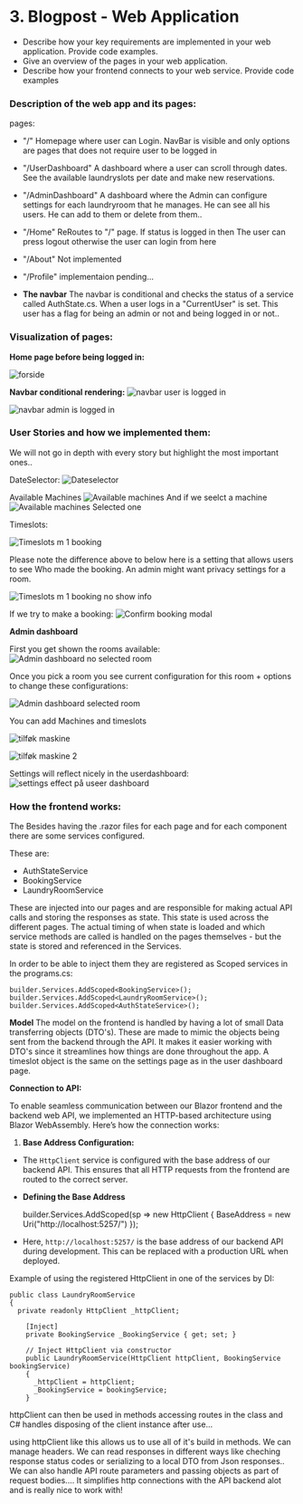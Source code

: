 # 3. Blogpost - Web Application

[](https://github.com/Sigurdhorsholt/DndSemesterProjectHandIn/blob/main/2.%20blogpost.md#2-blogpost---web-service-design--implementation)


- Describe how your key requirements are implemented in your web application. Provide code examples.
 - Give an overview of the pages in your web application. 
 - Describe how your frontend connects to your web service. Provide code examples

### Description of the web app and its pages:

pages:
- "/"
Homepage where user can Login. NavBar is visible and only options are pages that does not require user to be logged in
- "/UserDashboard" 
 A dashboard where a user can scroll through dates. See the available laundryslots per date and make new reservations. 
 
- "/AdminDashboard"
A dashboard where the Admin can configure settings for each laundryroom that he manages. He can see all his users. He can add to them or delete from them..

- "/Home"
ReRoutes to "/" page. If status is logged in then The user can press logout otherwise the user can login from here


- "/About"
Not implemented

- "/Profile"
implementaion pending...


- **The navbar**
The navbar is conditional and checks the status of a service called AuthState.cs. When a user logs in a "CurrentUser" is set. This user has a flag for being an admin or not and being logged in or not.. 



### Visualization of pages:

**Home page before being logged in:**

![forside](https://github.com/user-attachments/assets/0ea914a2-f145-4967-93ed-dd38fb7a6dd3)

**Navbar conditional rendering:**
![navbar user is logged in](https://github.com/user-attachments/assets/979f7a95-6d5b-4e8b-af0e-4f7bfadaf0d2)

![navbar admin is logged in](https://github.com/user-attachments/assets/ec7e4dff-8976-4444-942d-db88d6457017)




### User Stories and how we implemented them:
We will not go in depth with every story but highlight the most important ones.. 


DateSelector:
![Dateselector](https://github.com/user-attachments/assets/6769faf8-1757-48dd-ad27-a9b07bd26041)

Available Machines
![Available machines](https://github.com/user-attachments/assets/f4307b08-d317-40f8-9f87-82773e2fa536)
And if we seelct a machine
![Available machines Selected one](https://github.com/user-attachments/assets/4336274f-d060-4e2e-955f-5faf8432e271)

Timeslots: 

![Timeslots m 1 booking](https://github.com/user-attachments/assets/d0f60619-9730-45c6-936d-9fed7327e09f)

Please note the difference above to below here is a setting that allows users to see Who made the booking. An admin might want privacy settings for a room.

![Timeslots m 1 booking no show info](https://github.com/user-attachments/assets/6cfae8a4-76f5-4bdd-bcd9-9ae82153dc26)

If we try to make a booking:
![Confirm booking modal](https://github.com/user-attachments/assets/96eed249-accc-4d2f-a6a3-f3097c82f329)


**Admin dashboard**

First you get shown the rooms available:
![Admin dashboard no selected room](https://github.com/user-attachments/assets/988ac6a3-bdcb-4e0e-9f94-74589b91d497)

Once you pick a room you see current configuration for this room + options to change these configurations:

![Admin dashboard selected room](https://github.com/user-attachments/assets/91b9c151-a0b3-4d91-9796-08970e37a3dd)

You can add Machines and timeslots

![tilføk maskine](https://github.com/user-attachments/assets/ab8abe23-f19f-4ee4-a373-f9844561cb01)

![tilføk maskine 2](https://github.com/user-attachments/assets/64cfdfcb-a0bc-41c3-ba2c-2e9cf615420c)

Settings will reflect nicely in the userdashboard: 
![settings effect på useer dashboard](https://github.com/user-attachments/assets/8f081351-1351-4fc0-8e53-9c0eb37fc648)




  
### How the frontend works:


The Besides having the .razor files for each page and for each component there are some services configured. 

These are: 

- AuthStateService
- BookingService
- LaundryRoomService

These are injected into our pages and are responsible for making actual API calls and storing the responses as state. This state is used across the different pages. 
The actual timing of when state is loaded and which service methods are called is handled on the pages themselves - but the state is stored and referenced in the Services.

In order to be able to inject them  they are registered as Scoped services in the programs.cs: 

    builder.Services.AddScoped<BookingService>();  
    builder.Services.AddScoped<LaundryRoomService>();  
    builder.Services.AddScoped<AuthStateService>();

**Model**
The model on the frontend is handled by having a lot of small Data transferring objects (DTO's). These are made to mimic the objects being sent from the backend through the API. It makes it easier working with DTO's since it streamlines how things are done throughout the app. A timeslot object is the same on the settings page as in the user dashboard page.



**Connection to API:**

To enable seamless communication between our Blazor frontend and the backend web API, we implemented an HTTP-based architecture using Blazor WebAssembly. Here’s how the connection works:

1. **Base Address Configuration:**

 - The `HttpClient` service is configured with the base address of our backend API. This ensures that all HTTP requests from the frontend are routed to the correct server. 
 - **Defining the Base Address** 

    builder.Services.AddScoped(sp => new HttpClient { BaseAddress = new Uri("http://localhost:5257/") });
    
- Here, `http://localhost:5257/` is the base address of our backend API during development. This can be replaced with a production URL when deployed.




Example of using the registered HttpClient in one of the services by DI: 

    public class LaundryRoomService  
    {  
      private readonly HttpClient _httpClient;  
          
        [Inject]  
        private BookingService _BookingService { get; set; }  
          
        // Inject HttpClient via constructor  
        public LaundryRoomService(HttpClient httpClient, BookingService bookingService)  
        {  
          _httpClient = httpClient;  
          _BookingService = bookingService;  
        }

httpClient can then be used in methods accessing routes in the class and C# handles disposing of the client instance after use... 

using httpClient like this allows us to use all of it's build in methods. We can manage headers. We can read responses in different ways like cheching response status codes or serializing to a local DTO from Json responses.. We can also handle API route parameters and passing objects as part of request bodies.... It simplifies http connections with the API backend alot and is really nice to work with!

